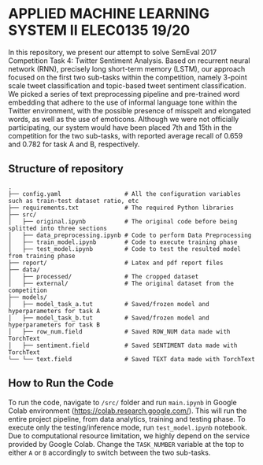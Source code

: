 # APPLIED MACHINE LEARNING SYSTEM II ELEC0135 19/20
In this repository, we present our attempt to solve SemEval 2017 Competition Task 4: Twitter Sentiment Analysis. Based on recurrent neural network (RNN), precisely long short-term memory (LSTM), our approach focused on the first two sub-tasks within the competition, namely 3-point scale tweet classification and topic-based tweet sentiment classification. We picked a series of text preprocessing pipeline and pre-trained word embedding that adhere to the use of informal language tone within the Twitter environment, with the possible presence of misspelt and elongated words, as well as the use of emoticons. Although we were not officially participating, our system would have been placed 7th and 15th in the competition for the two sub-tasks, with reported average recall of 0.659 and 0.782 for task A and B, respectively.

## Structure of repository
    .
    ├── config.yaml                  # All the configuration variables such as train-test dataset ratio, etc
    ├── requirements.txt             # The required Python libraries
    ├── src/
    │   ├── original.ipynb           # The original code before being splitted into three sections
    │   ├── data_preprocessing.ipynb # Code to perform Data Preprocessing
    │   ├── train_model.ipynb        # Code to execute training phase
    │   ├── test_model.ipynb         # Code to test the resulted model from training phase
    ├── report/                      # Latex and pdf report files
    ├── data/
    │   ├── processed/               # The cropped dataset
    │   ├── external/                # The original dataset from the competition
    ├── models/
    │   ├── model_task_a.tut         # Saved/frozen model and hyperparameters for task A
    │   ├── model_task_b.tut         # Saved/frozen model and hyperparameters for task B
    │   ├── row_num.field            # Saved ROW_NUM data made with TorchText
    │   ├── sentiment.field          # Saved SENTIMENT data made with TorchText
    └── └── text.field               # Saved TEXT data made with TorchText

    
## How to Run the Code
To run the code, navigate to `/src/` folder and run `main.ipynb` in Google Colab environment (https://colab.research.google.com/). This will run the entire project pipeline, from data analytics, training and testing phase. To execute only the testing/inference mode, run `test_model.ipynb` notebook. Due to computational resource limitation, we highly depend on the service provided by Google Colab. Change the `TASK_NUMBER` variable at the top to either `A` or `B` accordingly to switch between the two sub-tasks.

